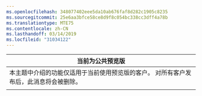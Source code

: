 ```yaml
---
ms.openlocfilehash: 348077402eee5da10ab676faf8d282c1905c8235
ms.sourcegitcommit: 25e6aa3bfce58ce8d9f8c054bc338cc3dff4a78b
ms.translationtype: MTE75
ms.contentlocale: zh-CN
ms.lasthandoff: 03/14/2019
ms.locfileid: "31034122"
---
```

|                                                                     当前为公共预览版                                                                      |
|----------------------------------------------------------------------------------------------------------------------------------------------------------------------|
| 本主题中介绍的功能仅适用于当前使用预览版的客户。 对所有客户发布后，此消息将会被删除。 |
|                                                                                                                                                                      |

